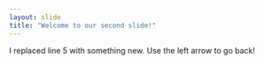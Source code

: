 ```yaml
---
layout: slide
title: "Welcome to our second slide!"
---
```

I replaced line 5 with something new.
Use the left arrow to go back!
